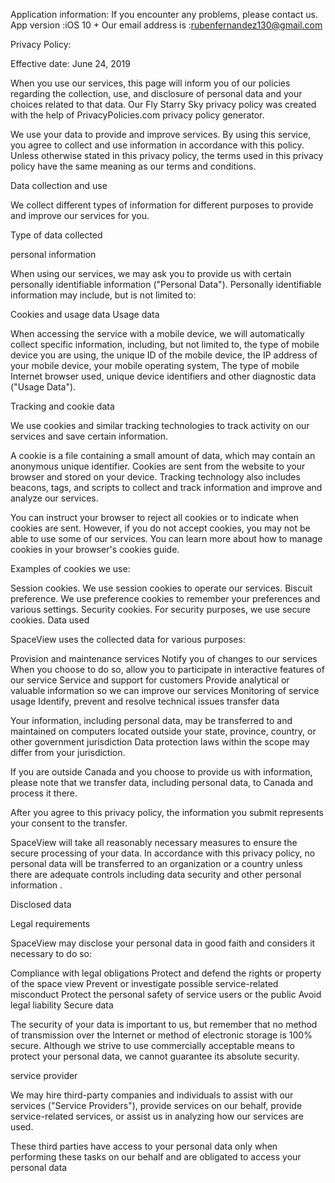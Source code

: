 Application information:
If you encounter any problems, please contact us.
App version :iOS 10 +
Our email address is :rubenfernandez130@gmail.com


Privacy Policy:

Effective date: June 24, 2019


When you use our services, this page will inform you of our policies regarding the collection, use, and disclosure of personal data and your choices related to that data. Our Fly Starry Sky privacy policy was created with the help of PrivacyPolicies.com privacy policy generator.

We use your data to provide and improve services. By using this service, you agree to collect and use information in accordance with this policy. Unless otherwise stated in this privacy policy, the terms used in this privacy policy have the same meaning as our terms and conditions.

Data collection and use

We collect different types of information for different purposes to provide and improve our services for you.

Type of data collected

personal information

When using our services, we may ask you to provide us with certain personally identifiable information ("Personal Data"). Personally identifiable information may include, but is not limited to:

Cookies and usage data
Usage data

When accessing the service with a mobile device, we will automatically collect specific information, including, but not limited to, the type of mobile device you are using, the unique ID of the mobile device, the IP address of your mobile device, your mobile operating system, The type of mobile Internet browser used, unique device identifiers and other diagnostic data ("Usage Data").

Tracking and cookie data

We use cookies and similar tracking technologies to track activity on our services and save certain information.

A cookie is a file containing a small amount of data, which may contain an anonymous unique identifier. Cookies are sent from the website to your browser and stored on your device. Tracking technology also includes beacons, tags, and scripts to collect and track information and improve and analyze our services.

You can instruct your browser to reject all cookies or to indicate when cookies are sent. However, if you do not accept cookies, you may not be able to use some of our services. You can learn more about how to manage cookies in your browser's cookies guide.

Examples of cookies we use:

Session cookies. We use session cookies to operate our services.
Biscuit preference. We use preference cookies to remember your preferences and various settings.
Security cookies. For security purposes, we use secure cookies.
Data used

SpaceView uses the collected data for various purposes:

Provision and maintenance services
Notify you of changes to our services
When you choose to do so, allow you to participate in interactive features of our service
Service and support for customers
Provide analytical or valuable information so we can improve our services
Monitoring of service usage
Identify, prevent and resolve technical issues
transfer data

Your information, including personal data, may be transferred to and maintained on computers located outside your state, province, country, or other government jurisdiction Data protection laws within the scope may differ from your jurisdiction.

If you are outside Canada and you choose to provide us with information, please note that we transfer data, including personal data, to Canada and process it there.

After you agree to this privacy policy, the information you submit represents your consent to the transfer.

SpaceView will take all reasonably necessary measures to ensure the secure processing of your data. In accordance with this privacy policy, no personal data will be transferred to an organization or a country unless there are adequate controls including data security and other personal information .

Disclosed data

Legal requirements

SpaceView may disclose your personal data in good faith and considers it necessary to do so:

Compliance with legal obligations
Protect and defend the rights or property of the space view
Prevent or investigate possible service-related misconduct
Protect the personal safety of service users or the public
Avoid legal liability
Secure data

The security of your data is important to us, but remember that no method of transmission over the Internet or method of electronic storage is 100% secure. Although we strive to use commercially acceptable means to protect your personal data, we cannot guarantee its absolute security.

service provider

We may hire third-party companies and individuals to assist with our services ("Service Providers"), provide services on our behalf, provide service-related services, or assist us in analyzing how our services are used.

These third parties have access to your personal data only when performing these tasks on our behalf and are obligated to access your personal data
